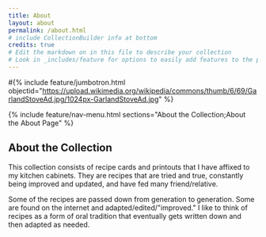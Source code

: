 ```yaml
---
title: About
layout: about
permalink: /about.html
# include CollectionBuilder info at bottom
credits: true
# Edit the markdown on in this file to describe your collection
# Look in _includes/feature for options to easily add features to the page
---
```


#{% include feature/jumbotron.html objectid="https://upload.wikimedia.org/wikipedia/commons/thumb/6/69/GarlandStoveAd.jpg/1024px-GarlandStoveAd.jpg" %}

{% include feature/nav-menu.html sections="About the Collection;About the About Page" %}

## About the Collection

This collection consists of recipe cards and printouts that I have affixed to my kitchen cabinets.  They are recipes that are tried and true, constantly being improved and updated, and have fed many friend/relative.  

Some of the recipes are passed down from generation to generation. Some are found on the internet and adapted/edited/"improved."  I like to think of recipes as a form of oral tradition that eventually gets written down and then adapted as needed.  



